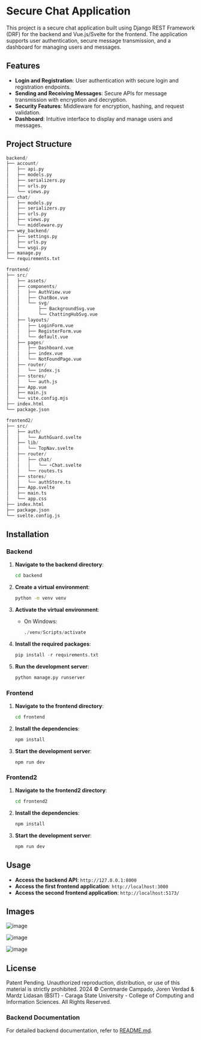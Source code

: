 # Secure Chat Application

This project is a secure chat application built using Django REST Framework (DRF) for the backend and Vue.js/Svelte for the frontend. The application supports user authentication, secure message transmission, and a dashboard for managing users and messages.

## Features

- **Login and Registration**: User authentication with secure login and registration endpoints.
- **Sending and Receiving Messages**: Secure APIs for message transmission with encryption and decryption.
- **Security Features**: Middleware for encryption, hashing, and request validation.
- **Dashboard**: Intuitive interface to display and manage users and messages.

## Project Structure

```python
backend/
├── account/
│   ├── api.py
│   ├── models.py
│   ├── serializers.py
│   ├── urls.py
│   └── views.py
├── chat/
│   ├── models.py
│   ├── serializers.py
│   ├── urls.py
│   ├── views.py
│   └── middleware.py
├── wey_backend/
│   ├── settings.py
│   ├── urls.py
│   └── wsgi.py
├── manage.py
└── requirements.txt

frontend/
├── src/
│   ├── assets/
│   ├── components/
│   │   ├── AuthView.vue
│   │   ├── ChatBox.vue
│   │   └── svg/
│   │       ├── BackgroundSvg.vue
│   │       └── ChattingHubSvg.vue
│   ├── layouts/
│   │   ├── LoginForm.vue
│   │   ├── RegisterForm.vue
│   │   └── default.vue
│   ├── pages/
│   │   ├── Dashboard.vue
│   │   ├── index.vue
│   │   └── NotFoundPage.vue
│   ├── router/
│   │   └── index.js
│   ├── stores/
│   │   └── auth.js
│   ├── App.vue
│   ├── main.js
│   └── vite.config.mjs
├── index.html
└── package.json

frontend2/
├── src/
│   ├── auth/
│   │   └── AuthGuard.svelte
│   ├── lib/
│   │   └── TopNav.svelte
│   ├── router/
│   │   ├── chat/
│   │   │   └── +Chat.svelte
│   │   └── routes.ts
│   ├── stores/
│   │   └── authStore.ts
│   ├── App.svelte
│   ├── main.ts
│   └── app.css
├── index.html
├── package.json
└── svelte.config.js
```

## Installation

### Backend

1. **Navigate to the backend directory**:

   ```bash
   cd backend
   ```

2. **Create a virtual environment**:

   ```bash
   python -m venv venv
   ```

3. **Activate the virtual environment**:
   - On Windows:
     ```python
     ./venv/Scripts/activate
     ```
4. **Install the required packages**:

   ```python
   pip install -r requirements.txt
   ```

5. **Run the development server**:

   ```python
   python manage.py runserver
   ```

### Frontend

1. **Navigate to the frontend directory**:

   ```bash
   cd frontend
   ```

2. **Install the dependencies**:

   ```bash
   npm install
   ```

3. **Start the development server**:

   ```
   npm run dev
   ```

### Frontend2

1. **Navigate to the frontend2 directory**:

   ```bash
   cd frontend2
   ```

2. **Install the dependencies**:

   ```bash
   npm install
   ```

3. **Start the development server**:

   ```bash
   npm run dev
   ```

## Usage

- **Access the backend API**: `http://127.0.0.1:8000`
- **Access the first frontend application**: `http://localhost:3000`
- **Access the second frontend application**: `http://localhost:5173/`

## Images

![image](https://github.com/user-attachments/assets/a3e29bf7-fd43-46d2-98c8-c5141872f68e)

![image](https://github.com/user-attachments/assets/4d4dd5cf-7915-450f-aecf-44fe6f200331)

![image](https://github.com/user-attachments/assets/fd97723a-6d91-47f5-aa5c-0c4578663900)

## License

Patent Pending. Unauthorized reproduction, distribution, or use of this material is strictly prohibited.
2024 © Centmarde Campado, Joren Verdad & Mardz Lidasan (BSIT) - Caraga State University - College of Computing and Information Sciences. All Rights Reserved.

### Backend Documentation

For detailed backend documentation, refer to [README.md](https://github.com/centmarde/ChattingHub/blob/main/backend/README.md).
